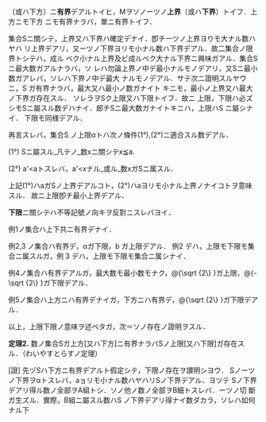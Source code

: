 〔或ハ下方〕ニ**有界**デアルトイヒ，Mヲソノーツノ**上界**〔或ハ**下界**〕トイフ．上方ニモ下方
ニモ有界ナラバ，單ニ有界トイフ．

 集合Sニ關シテ，上界又ハ下界ハ確定デナイ．卽チーツノ上界ヨりモ大ナル数ハヤハ
リ上界デアリ，又ーツノ下界ヨリモ小ナル数ハ下界デアル．故二集合ノ限界トシテハ，成ル
ベク小ナル上界及ビ成ルベク大ナル下界ニ興味ガアル．集合Sニ最大数ガアルナラバ，ソ
レハ勿論上界ノ中デ最小ナルモノデアリ，又Sニ最小数ガアレバ，ソレハ下界ノ中デ最大
ナルモノデアル．サテ次ニ證明スルヤウニ，S ガ有界ナラバ，最大又ハ最小ノ数ガナイト
キニモ，最小ノ上界又ハ最大ノ下界ガ存在スル． ソレラヲSク上限又ハ下限トイフ．故ニ
上限，下限ハ必ズシモSニ屬スル数デハナイ．郎チSニ最大数ガナイトキニハ，上限ハS
ニ屬シナイ． 下限モ同様デアル．

 再言スレバ，集合S ノ上限αトハ次ノ條件(1°),(2°)ニ適合スル数デアル．

(1°) Sニ屬スル_凡テノ_数xニ關シテx≦a.

(2°) a'<aトスレバ，a'<xナル_或ル_数xガSニ属スル．

上記(1°)ハaガSノ上界デアルコト，(2°)ハaヨリモ小ナル上界ノナイコトヲ意味
スル． 故ニ上限卽チ最小上界デアル．

**下限**ニ關シテハ不等記號ノ向キヲ反對ニスレバヨイ．

例1ノ集合ハ上下共ニ有界デナイ．

例2,3 ノ集合ハ有界デ，αガ下限，b ガ上限デアル． 例2 デハ，上限モ下限モ集合ニ属スルガ，例
3 デハ，上限モ下限モ集合ニ属シナイ．

例4ノ集合ハ有界デアルガ，最大数モ最小数モナク，@<m>{\sqrt {2\\} }ガ上限，@<m>{-\sqrt {2\\} }ガ下限デアル．

例5ノ集合ハ上方ニハ有界デナイガ，下方ニハ有界デ，@<m>{\sqrt {2\\} }ガ下限デアル．

以上，上限下限ノ意味ヲ述ベタガ，次＝ソノ存在ノ證明ヲスル．

 **定理2.** 数ノ集合Sガ上方[又ハ下方]ニ有界ナラバSノ上限[又ハ下限]ガ存在ス
ル．（わいやすとらすノ定理）

[證] 先ヅSハ下方ニ有界デアルト假定シテ，下限ノ存在ヲ讃明シヨウ．
Sノーツノ下界ヲαトスレバ，aョリモ小ナル数ハヤハリSノ下界デアル．ヨツテ
Sノ下界デアリ得ル数ノ全部ヲA組トシ．ソノ他ノ数ノ全部ヲB細トスレバ．ーツノ切
斷ガ生ズル．實際，B組ニ屬スル数ハS ノ下界デアリ得ナイ数ダカラ，ソレハ如何ナル下
